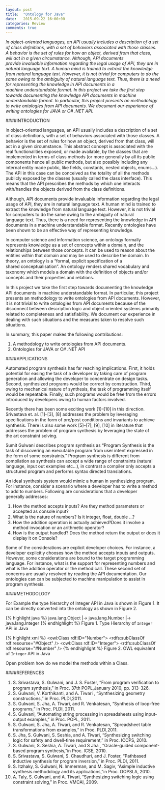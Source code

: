 ```yaml
---
layout: post
title:  "Ontology for Java"
date:   2015-09-22 16:00:00
categories: Review
comments: true
---
```


*In object-oriented languages, an API usually includes a description of a set of class deﬁnitions, with a set of behaviors associated with those classes. A behavior is the set of rules for how an object, derived from that class, will act in a given circumstance. Although, API documents provide invaluable information regarding the legal usage of API, they are in natural language text. A human mind is trained to extract the knowledge from natural language text. However, it is not trivial for computers to do the same owing to the ambiguity of natural language text. Thus, there is a need for representing the knowledge in API documents in a machine understandable format. In this project we take the ﬁrst step towards documenting the knowledge API documents in machine understandable format. In particular, this project presents an methodology to write ontologies from API documents. We document our experience of writing ontologies for JAVA or C# .NET API.*

####INTRODUCTION

In object-oriented languages, an API usually includes a description of a set of class deﬁnitions, with a set of behaviors associated with those classes. A behavior is the set of rules for how an object, derived from that class, will act in a given circumstance. This abstract concept is associated with the real functionalities exposed, or made available, by the classes that are implemented in terms of class methods (or more generally by all its public components hence all public methods, but also possibly including any internal entity made public, like ﬁelds, constants, nested objects, enums...). The API in this case can be conceived as the totality of all the methods publicly exposed by the classes (usually called the class interface). This means that the API prescribes the methods by which one interacts with/handles the objects derived from the class deﬁnitions.

Although, API documents provide invaluable information regarding the legal usage of API, they are in natural language text. A human mind is trained to extract the knowledge from natural language text. However, it is not trivial for computers to do the same owing to the ambiguity of natural language text. Thus, there is a need for representing the knowledge in API documents in a machine understandable format. Recently ontologies have been shown to be an effective way of representing knowledge.

In computer science and information science, an ontology formally represents knowledge as a set of concepts within a domain, and the relationships between those concepts. It can be used to reason about the entities within that domain and may be used to describe the domain. In theory, an ontology is a “formal, explicit speciﬁcation of a shared conceptualisation”. An ontology renders shared vocabulary and taxonomy which models a domain with the deﬁnition of objects and/or concepts and their properties and relations.

In this project we take the ﬁrst step towards documenting the knowledge API documents in machine understandable format. In particular, this project presents an methodology to write ontologies from API documents. However, it is not trivial to write ontologies from API documents because of the disconnect between description logic and object oriented systems primarily related to completeness and satisﬁability. We document our experience in dealing with such situations and the measures taken to resolve such situations.

In summary, this paper makes the following contributions:

1. A methodology to write ontologies from API documents.
2. Ontologies for JAVA or C# .NET API
	
####APPLICATIONS

Automated program synthesis has far reaching implications. First, it holds potential for easing the task of a developer by taking care of program generation and allowing the developer to concentrate on design tasks. Second, synthesized programs would be correct by construction. Third, owing to mechanical nature of synthesis, the task of programming itself would be repeatable. Finally, such programs would be free from the errors introduced by developers owing to human factors involved.

Recently there has been some exciting work [1]–[10] in this direction. Srivastava et. al. [1]–[3], [8] addresses the problem by leveraging speciﬁcations in the form of pre/post conditions and invariants to achieve synthesis. There is also some work [5]–[7], [9], [10] in literature that addresses the problem of program synthesis by leveraging the state of the art constraint solving.

Sumit Gulwani describes program synthesis as “Program Synthesis is the task of discovering an executable program from user intent expressed in the form of some constraints.” Program synthesis is different from compilation as synthesis can accept a wide range of constraints (natural language, input out examples etc...), in contrast a compiler only accepts a structured program and performs syntax directed translations.

An ideal synthesis system would mimic a human in synthesizing program. For instance, consider a scenario where a developer has to write a method to add to numbers. Following are considerations that a developer generally addresses:

1. How the method accepts inputs? Are they method parameters or accepted as console input?
2. What is the nature of numbers? Is it integer, ﬂoat, double ...?
3. How the addition operation is actually achieved?Does it involve a method invocation or an arithmetic operator?
4. How is the output handled? Does the method return the output or does it display it on Console?

Some of the considerations are explicit developer choices. For instance, a developer explicitly chooses how the method accepts inputs and outputs. However, some considerations are bound to the target programming language. For instance, what is the support for representing numbers and what is the addition operator or the method call. These second set of concerns are usually resolved by reading the API documentation. Our ontologies can can be subjected to machine manipulation to assist in program synthesis.

####METHODOLOGY

For Example the type hierarchy of Integer API in Java is shown in Figure 1. It can be directly converted into the ontology as shown in Figure 2.


{% highlight java %}
java.lang.Object
	|-> java.lang.Number
		|-> java.lang.Integer
{% endhighlight %}
Figure 1. Type Hierarchy of `Integer` API in Java


{% highlight xml %}
<owl:Class rdf:ID="Number">
	<rdfs:subClassOf rdf:resourse="#Object" />
</owlClass>
<owl:Class rdf:ID="Integer">
	<rdfs:subClassOf rdf:resourse="#Number" />
</owlClass>
{% endhighlight %}
Figure 2. OWL equivalent of `Integer` API in Java



Open problem how do we model the methods within a Class.

####REFERENCES

1. S. Srivastava, S. Gulwani, and J. S. Foster, “From program veriﬁcation to program synthesis,” in Proc. 37th POPL,January 2010, pp. 313–326.
2. S. Gulwani, V. Korthikanti, and A. Tiwari , “Synthesizing geometry constructions,” in Proc. PLDI,2011.
4. S. Gulwani, S. Jha, A. Tiwari, and R. Venkatesan, “Synthesis of loop-free programs,” in Proc. PLDI, 2011.
5. S. Gulwani, “Automating string processing in spreadsheets using input-output examples,” in Proc. POPL, 2011.
6. S. Gulwani, S. Jha, A. Tiwari, and R. Venkatesan, “Spreadsheet table transformations from examples,” in Proc. PLDI,2011.
7. S. Jha, S. Gulwani, S. Seshia, and A. Tiwari, “Synthesizing switching logic for safety and dwell-time requirement,” in Proc. ICCPS, 2010.
8. S. Gulwani, S. Seshia, A. Tiwari, and S Jha , “Oracle-guided component-based program synthesis,”in Proc. ICSE, 2010.
9. S. Srivastava, S. Gulwani, S. Chaudhuri, and J. Foster, “Pathbased inductive synthesis for program inversion,” in Proc. PLDI, 2011.
10. S. Itzhaky, S. Gulwani, N. Immerman, and M. Sagiv, “Asimple inductive synthesis methodology and its applications,”in Proc. OOPSLA, 2010.
11. A. Taly, S. Gulwani, and A. Tiwari, “Synthesizing switching logic using constraint solving,” in Proc. VMCAI, 2009.